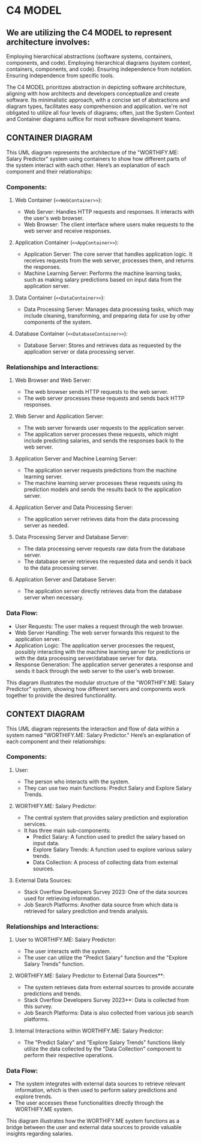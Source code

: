 # C4 MODEL
## We are utilizing the C4 MODEL to represent architecture involves:

Employing hierarchical abstractions (software systems, containers, components, and code).
Employing hierarchical diagrams (system context, containers, components, and code).
Ensuring independence from notation.
Ensuring independence from specific tools.

The C4 MODEL prioritizes abstraction in depicting software architecture, aligning with how architects and developers conceptualize and create software. Its minimalistic approach, with a concise set of abstractions and diagram types, facilitates easy comprehension and application. we're not obligated to utilize all four levels of diagrams; often, just the System Context and Container diagrams suffice for most software development teams.





## CONTAINER DIAGRAM

This UML diagram represents the architecture of the "WORTHIFY.ME: Salary Predictor" system using containers to show how different parts of the system interact with each other. Here’s an explanation of each component and their relationships:
 
### Components:
 
1. Web Container (`<<WebContainer>>`):
   - Web Server: Handles HTTP requests and responses. It interacts with the user's web browser.
   - Web Browser: The client interface where users make requests to the web server and receive responses.
 
2. Application Container (`<<AppContainer>>`):
   - Application Server: The core server that handles application logic. It receives requests from the web server, processes them, and returns the responses.
   - Machine Learning Server: Performs the machine learning tasks, such as making salary predictions based on input data from the application server.
 
3. Data Container (`<<DataContainer>>`):
   - Data Processing Server: Manages data processing tasks, which may include cleaning, transforming, and preparing data for use by other components of the system.
 
4. Database Container (`<<DatabaseContainer>>`):
   - Database Server: Stores and retrieves data as requested by the application server or data processing server.
 
### Relationships and Interactions:
 
1. Web Browser and Web Server:
   - The web browser sends HTTP requests to the web server.
   - The web server processes these requests and sends back HTTP responses.
 
2. Web Server and Application Server:
   - The web server forwards user requests to the application server.
   - The application server processes these requests, which might include predicting salaries, and sends the responses back to the web server.
 
3. Application Server and Machine Learning Server:
   - The application server requests predictions from the machine learning server.
   - The machine learning server processes these requests using its prediction models and sends the results back to the application server.
 
4. Application Server and Data Processing Server:
   - The application server retrieves data from the data processing server as needed.
 
5. Data Processing Server and Database Server:
   - The data processing server requests raw data from the database server.
   - The database server retrieves the requested data and sends it back to the data processing server.
 
6. Application Server and Database Server:
   - The application server directly retrieves data from the database server when necessary.
 
### Data Flow:
 
- User Requests: The user makes a request through the web browser.
- Web Server Handling: The web server forwards this request to the application server.
- Application Logic: The application server processes the request, possibly interacting with the machine learning server for predictions or with the data processing server/database server for data.
- Response Generation: The application server generates a response and sends it back through the web server to the user's web browser.
 
This diagram illustrates the modular structure of the "WORTHIFY.ME: Salary Predictor" system, showing how different servers and components work together to provide the desired functionality.




## CONTEXT DIAGRAM

This UML diagram represents the interaction and flow of data within a system named "WORTHIFY.ME: Salary Predictor." Here’s an explanation of each component and their relationships:
 
### Components:
 
1. User:
   - The person who interacts with the system.
   - They can use two main functions: Predict Salary and Explore Salary Trends.
 
2. WORTHIFY.ME: Salary Predictor:
   - The central system that provides salary prediction and exploration services.
   - It has three main sub-components:
     - Predict Salary: A function used to predict the salary based on input data.
     - Explore Salary Trends: A function used to explore various salary trends.
     - Data Collection: A process of collecting data from external sources.
 
3. External Data Sources:
   - Stack Overflow Developers Survey 2023: One of the data sources used for retrieving information.
   - Job Search Platforms: Another data source from which data is retrieved for salary prediction and trends analysis.
 
### Relationships and Interactions:
 
1. User to WORTHIFY.ME: Salary Predictor:
   - The user interacts with the system.
   - The user can utilize the "Predict Salary" function and the "Explore Salary Trends" function.
2. WORTHIFY.ME: Salary Predictor to External Data Sources**:
   - The system retrieves data from external sources to provide accurate predictions and trends.
   - Stack Overflow Developers Survey 2023**: Data is collected from this survey.
   - Job Search Platforms: Data is also collected from various job search platforms.
 
3. Internal Interactions within WORTHIFY.ME: Salary Predictor:
   - The "Predict Salary" and "Explore Salary Trends" functions likely utilize the data collected by the "Data Collection" component to perform their respective operations.
 
### Data Flow:
 
- The system integrates with external data sources to retrieve relevant information, which is then used to perform salary predictions and explore trends.
- The user accesses these functionalities directly through the WORTHIFY.ME system.
 
This diagram illustrates how the WORTHIFY.ME system functions as a bridge between the user and external data sources to provide valuable insights regarding salaries.







